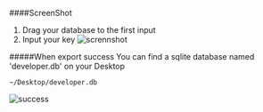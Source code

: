 ####ScreenShot


1. Drag your database to the first input
2. Input your key
![scrennshot](http://ww2.sinaimg.cn/large/6e8de9dbjw1e6iy54niu6j20b50bsgm1.jpg)

#####When export success
You can find a sqlite database named 'developer.db' on your Desktop

```
~/Desktop/developer.db
```


![success](https://github.com/welsonla/SQLCipherExport/tree/master/release)